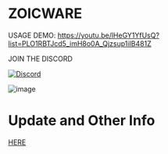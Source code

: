 # ZOICWARE

USAGE DEMO:
https://youtu.be/lHeGY1YfUsQ?list=PLO1RBTJcd5_imH8o0A_Qjzsup1iIB481Z



JOIN THE DISCORD

[![Discord](https://discordapp.com/api/guilds/1173717737017716777/widget.png?style=banner1)](https://discord.gg/VsC7XS5vgA)





![image](https://github.com/zoicware/ZOICWARE/assets/118035521/8f1c29c0-d374-4930-a831-778d7f607140)



# Update and Other Info
[HERE](UpdateNotes.md)
